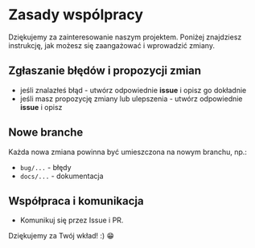 # Zasady wspólpracy
Dziękujemy za zainteresowanie naszym projektem. Poniżej znajdziesz instrukcję, jak możesz się zaangażować i wprowadzić zmiany.

## Zgłaszanie błędów i propozycji zmian
- jeśli znalazłeś błąd - utwórz odpowiednie **issue** i opisz go dokładnie
- jeśli masz propozycję zmiany lub ulepszenia - utwórz odpowiednie **issue** i opisz

## Nowe branche
Każda nowa zmiana powinna być umieszczona na nowym branchu, np.:
- `bug/...` - błędy
- `docs/...` - dokumentacja

## Współpraca i komunikacja
- Komunikuj się przez Issue i PR.


Dziękujemy za Twój wkład! :) 😁
